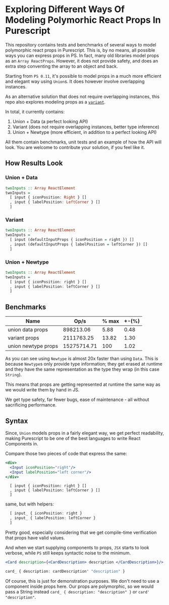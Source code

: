 
# Exploring Different Ways Of Modeling Polymorhic React Props In Purescript

This repository contains tests and benchmarks of several ways to model
polymorphic react props in Purescript. This is, by no means, all possible ways you
can express props in PS. In fact, many old libraries model props as an
`Array ReactProps`. However, it does not provide safety, and does an extra step
conventing the array to an object and back.

Starting from `PS 0.11`, it's possible to model props in a much more efficient
and elegant way using `Union`s. It does however involve overlapping instances.

As an alternative solution that does not require overlapping instances, this
repo also explores modeling props as a
[`variant`](https://github.com/natefaubion/purescript-variant).

In total, it currently contains:

1. Union + Data (a perfect looking API)
2. Variant (does not require overlapping instances, better type inference)
3. Union + Newtype (more efficient, in addition to a perfect looking API)

All them contain benchmarks, unit tests and an example of how the API will look.
You are welcome to contribute your solution, if you feel like it.

## How Results Look

### Union + Data

```purescript
twoInputs :: Array ReactElement
twoInputs =
  [ input { iconPosition: Right } []
  , input { labelPosition: LeftCorner } []
  ]
```

### Variant

```purescript
twoInputs :: Array ReactElement
twoInputs =
  [ input (defaultInputProps { iconPosition = right }) []
  , input (defaultInputProps { labelPosition = leftCorner }) []
  ]
```

### Union + Newtype

```purescript
twoInputs :: Array ReactElement
twoInputs =
  [ input { iconPosition: right } []
  , input { labelPosition: leftCorner } []
  ]
```

## Benchmarks

| Name                | Op/s        | % max | +-(%) |
|---------------------|-------------|-------|-------|
| union data props    | 898213.06   | 5.88  | 0.48  |
| variant props       | 2111763.25  | 13.82 | 1.30  |
| union newtype props | 15275714.71 | 100   | 1.02  |

As you can see using `Newtype` is almost 20x faster than using `Data`. This is
because `Newtype`s only provide type information; they get erased at runtime and
they have the same representation as the type they wrap (in this case `String`).

This means that props are getting represented at runtime the same way as we would
write them by hand in JS.

We get type safety, far fewer bugs, ease of maintenance - all without sacrificing
performance.

## Syntax

Since, `Union` models props in a fairly elegant way, we get perfect readability,
making Purescript to be one of the best languages to write React Components in.

Compare those two pieces of code that express the same:

```jsx
<div>
  <Input iconPosition="right"/>
  <Input labelPosition="left corner"/>
</div>
```

```purecript
  [ input { iconPosition: right } []
  , input { labelPosition: leftCorner } []
  ]
```

same, but with helpers:

```purescript
  [ input_ { iconPosition: right }
  , input_ { labelPosition: leftCorner }
  ]
```

Pretty good, especially considering that we get compile-time verification that
props have valid values.

And when we start supplying components to props, `JSX` starts to look verbose,
while `PS` still keeps syntactic noise to the minimum.

```jsx
<Card description={<CardDescription> description </CardDescription>}/>
```

```purescript
card_ { description: cardDescription' "description" }
```

Of course, this is just for demonstration purposes. We don't need to use a
component inside props here. Our props are polymorphic, so we would pass a String
instead `card_ { description: "description" }` or `card' "description"`.
